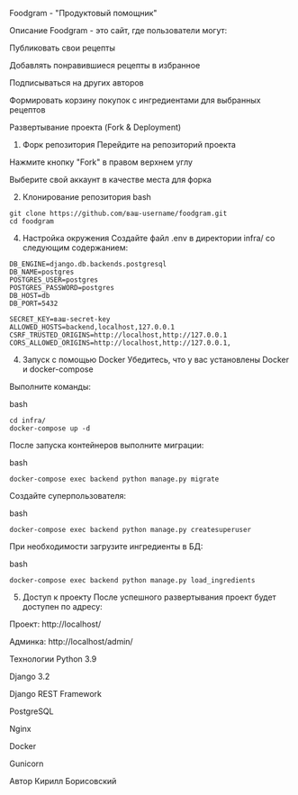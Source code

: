 Foodgram - "Продуктовый помощник"

Описание
Foodgram - это сайт, где пользователи могут:

Публиковать свои рецепты

Добавлять понравившиеся рецепты в избранное

Подписываться на других авторов

Формировать корзину покупок с ингредиентами для выбранных рецептов

Развертывание проекта (Fork & Deployment)
1. Форк репозитория
Перейдите на репозиторий проекта

Нажмите кнопку "Fork" в правом верхнем углу

Выберите свой аккаунт в качестве места для форка

2. Клонирование репозитория
bash
```
git clone https://github.com/ваш-username/foodgram.git
cd foodgram
```
4. Настройка окружения
Создайте файл .env в директории infra/ со следующим содержанием:

```
DB_ENGINE=django.db.backends.postgresql
DB_NAME=postgres
POSTGRES_USER=postgres
POSTGRES_PASSWORD=postgres
DB_HOST=db
DB_PORT=5432

SECRET_KEY=ваш-secret-key
ALLOWED_HOSTS=backend,localhost,127.0.0.1
CSRF_TRUSTED_ORIGINS=http://localhost,http://127.0.0.1
CORS_ALLOWED_ORIGINS=http://localhost,http://127.0.0.1,
```
4. Запуск с помощью Docker
Убедитесь, что у вас установлены Docker и docker-compose

Выполните команды:

bash
```
cd infra/
docker-compose up -d
```
После запуска контейнеров выполните миграции:

bash
```
docker-compose exec backend python manage.py migrate
```
Создайте суперпользователя:

bash
```
docker-compose exec backend python manage.py createsuperuser
```
При необходимости загрузите ингредиенты в БД:

bash
```
docker-compose exec backend python manage.py load_ingredients
```
5. Доступ к проекту
После успешного развертывания проект будет доступен по адресу:

Проект:
http://localhost/

Админка:
http://localhost/admin/

Технологии
Python 3.9

Django 3.2

Django REST Framework

PostgreSQL

Nginx

Docker

Gunicorn

Автор
Кирилл Борисовский
